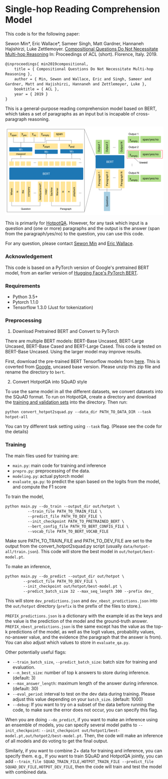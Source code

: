 # Single-hop Reading Comprehension Model

This code is for the following paper:

Sewon Min*, Eric Wallace*, Sameer Singh, Matt Gardner, Hannaneh Hajishirzi, Luke Zettlemoyer.
[Compositional Questions Do Not Necessitate Multi-hop Reasoning](https://arxiv.org/pdf/1906.02900.pdf)
In: Proceedings of ACL (short). Florence, Italy. 2019.

```
@inproceedings{ min2019compositional,
    title = { Compositional Questions Do Not Necessitate Multi-hop Reasoning },
    author = { Min, Sewon and Wallace, Eric and Singh, Sameer and Gardner, Matt and Hajishirzi, Hannaneh and Zettlemoyer, Luke },
    booktitle = { ACL },
    year = { 2019 }
}
```

This is a general-purpose reading comprehension model based on BERT, which takes a set of paragraphs as an input but is incapable of cross-paragraph reasoning.

![model_diagram](model_diagram.png "model_diagram")

This is primarily for [HotpotQA](https://hotpotqa.github.io). However, for any task which input is a question and (one or more) paragraphs and the output is the answer (span from the paragraph/yes/no) to the question, you can use this code.


For any question, please contact [Sewon Min](https://shmsw25.github.io) and [Eric Wallace](http://www.ericswallace.com/).

### Acknowledgement
This code is based on a PyTorch version of Google's pretrained BERT model, from an earlier version of [Hugging Face's PyTorch BERT](https://github.com/huggingface/pytorch-pretrained-BERT).

### Requirements
- Python 3.5+
- Pytorch 1.1.0
- Tensorflow  1.3.0 (Just for tokenization)

### Preprocessing

1. Download Pretrained BERT and Convert to PyTorch

There are multiple BERT models: BERT-Base Uncased, BERT-Large Uncased, BERT-Base Cased and BERT-Large Cased. This code is tested on BERT-Base Uncased. Using the larger model may improve results.

First, download the pre-trained BERT Tensorflow models from [here](https://drive.google.com/file/d/1XaMX-u5ZkWGH3f0gPrDtrBK1lKDU-QFk/view?usp=sharing). This is coverted from [Google](https://github.com/google-research/bert#pre-trained-models), uncased base version. Please unzip this zip file and rename the directory to `bert`.

2. Convert HotpotQA into SQuAD style

To use the same model in all the different datasets, we convert datasets into the SQuAD format. To run on HotpotQA, create a directory and download the [training and validation sets](https://hotpotqa.github.io/) into the directory. Then run:

```
python convert_hotpot2squad.py --data_dir PATH_TO_DATA_DIR --task hotpot-all
```

You can try different task setting using `--task` flag. (Please see the code for the details)

### Training

The main files used for training are:

- `main.py`: main code for training and inference
- `prepro.py`: preprocessing of the data.
- `modeling.py`: actual pytorch model
- `evaluate_qa.py`: to predict the span based on the logits from the model, and compute the F1 score

To train the model,

```
python main.py --do_train --output_dir out/hotpot \
          --train_file PATH_TO_TRAIN_FILE \
          --predict_file PATH_TO_DEV_FILE \
          --init_checkpoint PATH_TO_PRETRAINED_BERT \
          --bert_config_file PATH_TO_BERT_CONFIG_FILE \
          --vocab_file PATH_TO_BERT_VOCAB_FILE
```
Make sure PATH_TO_TRAIN_FILE and PATH_TO_DEV_FILE are set to the output from the convert_hotpot2squad.py script (usually `data/hotpot-all/train.json`). This code will store the best model in `out/hotpot/best-model.pt`.

To make an inference,

```
python main.py --do_predict --output_dir out/hotpot \
        --predict_file PATH_TO_DEV_FILE \
        --init_checkpoint out/hotpot/best-model.pt \
        --predict_batch_size 32 --max_seq_length 300 --prefix dev_
```

This will store `dev_predictions.json` and `dev_nbest_predictions.json` into the `out/hotpot` directory (`prefix` is the prefix of the files to store.).

`PREFIX_predictions.json` is a dictionary with the example id as the keys and the value is the prediction of the model and the ground-truth answer. `PREFIX_nbest_predictions.json` is the same except has the value as the top-k predictions of the model, as well as the logit values, probability values, no-answer value, and the evidence (the paragraph that the answer is from). You can also adjust which values to store in `evaluate_qa.py`.

Other potentially useful flags:
- `--train_batch_size`, `--predict_batch_size`: batch size for training and evaluation.
- `--n_best_size`: number of top k answers to store during inference. (default: 3)
- `--max_answer_length`: maximum length of the answer during inference. (default: 30)
- `--eval_period`: interval to test on the dev data during training. Please adjust this value depending on your `batch_size`. (default: 1000)
- `--debug`: If you want to try on a subset of the data before running the code, to make sure the error does not occur, you can specify this flag.


When you are doing `--do_predict`, if you want to make an inference using an ensemble of models, you can specify several model paths to `--init_checkpoint`: `--init_checkpoint out/hotpot1/best-model.pt,out/hotpot2/best-model.pt`. Then, the code will make an inference of all models and do voting to get the final output.

Similarly, if you want to combine 2+ data for training and inference, you can specify them. e.g., If you want to train SQuAD and HotpotQA jointly, you can add `--train_file SQUAD_TRAIN_FILE,HOTPOT_TRAIN_FILE --predict_file SQUAD_DEV_FILE,HOTPOT_DEV_FILE`, then the code will train and test the model with combined data.
